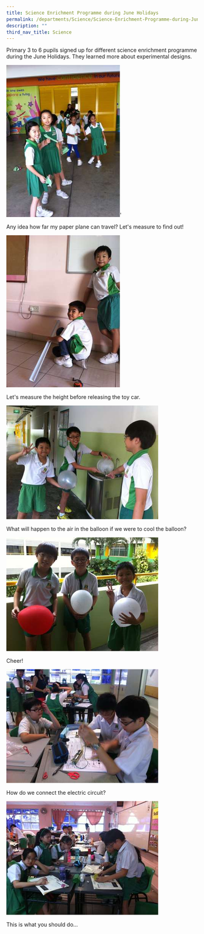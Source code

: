 ```yaml
---
title: Science Enrichment Programme during June Holidays
permalink: /departments/Science/Science-Enrichment-Programme-during-June-Holidays
description: ""
third_nav_title: Science
---
```

Primary 3 to 6 pupils signed up for different science enrichment programme during the June Holidays. They learned more about experimental designs.

![](/images/IMG_5246.jpg)'

Any idea how far my paper plane can travel? Let's measure to find out!

![](/images/IMG_5245.jpg)

Let's measure the height before releasing the toy car.

![](/images/IMG_5258.jpg)

What will happen to the air in the balloon if we were to cool the balloon?

![](/images/IMG_5255.jpg)

Cheer!

![](/images/IMG_5259.jpg)

How do we connect the electric circuit?


![](/images/IMG_5253.jpg)

This is what you should do...